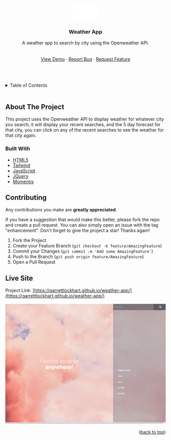 <!-- https://github.com/othneildrew/Best-README-Template -->

<div id="top"></div>

<!-- PROJECT LOGO -->
<br />
<div align="center">
  <a href="https://garrettlockhart.github.io/weather-app/">
    <img src="./assets/css/img/logorec.png" alt="Logo" width="80">
  </a>

<h3 align="center">Weather App</h3>

  <p align="center">
    A weather app to search by city using the Openweather API.
    <br />
    <br />
    <br />
    <a href="https://garrettlockhart.github.io/weather-app/">View Demo</a>
    ·
    <a href="https://github.com/GarrettLockhart/weather-app/issues">Report Bug</a>
    ·
    <a href="https://github.com/GarrettLockhart/weather-app/issues">Request Feature</a>
  </p>
</div>
<br />
<br />
<br />

<!-- TABLE OF CONTENTS -->
<details>
  <summary>Table of Contents</summary>
  <ol>
    <li>
      <a href="#about-the-project">About The Project</a>
        <li><a href="#built-with">Built With</a></li>
    </li>
    <li><a href="#live-site">Live Site</a></li>
  </ol>
</details>
<br />

<!-- ABOUT THE PROJECT -->

## About The Project

This project uses the Openweather API to display weather for whatever city you search, it will display your recent searches, and the 5 day forecast for that city, you can click on any of the recent searches to see the weather for that city again.

### Built With

- [HTML5](https://developer.mozilla.org/en-US/docs/Web/HTML)
- [Tailwind](https://tailwindcss.com/)
- [JavaScript](https://developer.mozilla.org/en-US/docs/Web/JavaScript)
- [JQuery](https://jquery.com/)
- [Momentjs](https://momentjs.com/)

<!-- CONTRIBUTING -->

## Contributing

Any contributions you make are **greatly appreciated**.

If you have a suggestion that would make this better, please fork the repo and create a pull request. You can also simply open an issue with the tag "enhancement".
Don't forget to give the project a star! Thanks again!

1. Fork the Project
2. Create your Feature Branch (`git checkout -b feature/AmazingFeature`)
3. Commit your Changes (`git commit -m 'Add some AmazingFeature'`)
4. Push to the Branch (`git push origin feature/AmazingFeature`)
5. Open a Pull Request

<!-- CONTACT -->

## Live Site

Project Link: [https://garrettlockhart.github.io/weather-app/](https://garrettlockhart.github.io/weather-app/)
<br />
<br />
<img src="./assets/css/img/demo-screenshot.png" alt="Demo Screenshot" />

<p align="right">(<a href="#top">back to top</a>)</p>
